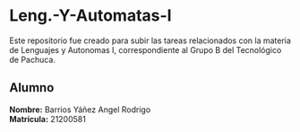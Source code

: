 # Leng.-Y-Automatas-I

Este repositorio fue creado para subir las tareas relacionados con la materia de Lenguajes y Autonomas I, correspondiente al Grupo B del Tecnológico de Pachuca.

## Alumno
**Nombre:** Barrios Yáñez Angel Rodrigo  
**Matrícula:** 21200581  
